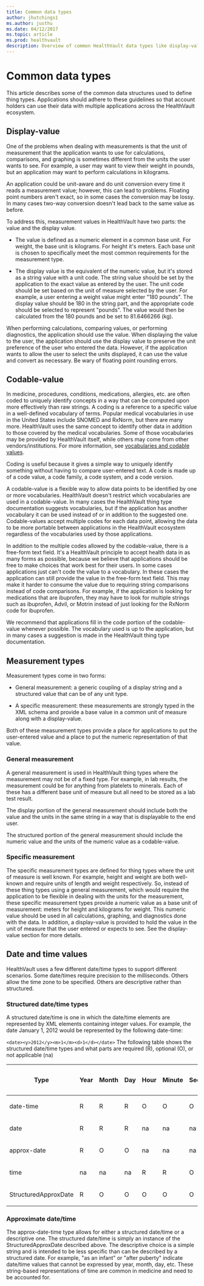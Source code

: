 ```yaml
---
title: Common data types
author: jhutchings1
ms.author: justhu
ms.date: 04/12/2017
ms.topic: article
ms.prod: healthvault
description: Overview of common HealthVault data types like display-value, codable-value, and date time values
---
```



Common data types
=================

This article describes some of the common data structures used to define thing types. Applications should adhere to these guidelines so that account holders can use their data with multiple applications across the HealthVault ecosystem.

Display-value
-------------

One of the problems when dealing with measurements is that the unit of measurement that the application wants to use for calculations, comparisons, and graphing is sometimes different from the units the user wants to see. For example, a user may want to view their weight in pounds, but an application may want to perform calculations in kilograms.

An application could be unit-aware and do unit conversion every time it reads a measurement value; however, this can lead to problems. Floating point numbers aren't exact, so in some cases the conversion may be lossy. In many cases two-way conversion doesn't lead back to the same value as before.

To address this, measurement values in HealthVault have two parts: the value and the display value.

-   The value is defined as a numeric element in a common base unit. For weight, the base unit is kilograms. For height it's meters. Each base unit is chosen to specifically meet the most common requirements for the measurement type.

-   The display value is the equivalent of the numeric value, but it's stored as a string value with a unit code. The string value should be set by the application to the exact value as entered by the user. The unit code should be set based on the unit of measure selected by the user. For example, a user entering a weight value might enter "180 pounds". The display value should be 180 in the string part, and the appropriate code should be selected to represent "pounds". The value would then be calculated from the 180 pounds and be set to 81.6466266 (kg).

When performing calculations, comparing values, or performing diagnostics, the application should use the value. When displaying the value to the user, the application should use the display value to preserve the unit preference of the user who entered the data. However, if the application wants to allow the user to select the units displayed, it can use the value and convert as necessary. Be wary of floating point rounding errors.

Codable-value
-------------

In medicine, procedures, conditions, medications, allergies, etc. are often coded to uniquely identify concepts in a way that can be computed upon more effectively than raw strings. A coding is a reference to a specific value in a well-defined vocabulary of terms. Popular medical vocabularies in use in the United States include SNOMED and RxNorm, but there are many more. HealthVault uses the same concept to identify other data in addition to those covered by the medical vocabularies. Some of those vocabularies may be provided by HealthVault itself, while others may come from other vendors/institutions. For more information, see <a href="vocabularies-and-codable-values" id="PageContent_14095_2">vocabularies and codable values</a>.

Coding is useful because it gives a simple way to uniquely identify something without having to compare user-entered text. A code is made up of a code value, a code family, a code system, and a code version.

A codable-value is a flexible way to allow data points to be identified by one or more vocabularies. HealthVault doesn't restrict which vocabularies are used in a codable-value. In many cases the HealthVault thing type documentation suggests vocabularies, but if the application has another vocabulary it can be used instead of or in addition to the suggested one. Codable-values accept multiple codes for each data point, allowing the data to be more portable between applications in the HealthVault ecosystem regardless of the vocabularies used by those applications.

In addition to the multiple codes allowed by the codable-value, there is a free-form text field. It's a HealthVault principle to accept health data in as many forms as possible, because we believe that applications should be free to make choices that work best for their users. In some cases applications just can't code the value to a vocabulary. In these cases the application can still provide the value in the free-form text field. This may make it harder to consume the value due to requiring string comparisons instead of code comparisons. For example, if the application is looking for medications that are ibuprofen, they may have to look for multiple strings such as <span class="literalValue">ibuprofen</span>, <span class="literalValue">Advil</span>, or <span class="literalValue">Motrin</span> instead of just looking for the RxNorm code for ibuprofen.

We recommend that applications fill in the code portion of the codable-value whenever possible. The vocabulary used is up to the application, but in many cases a suggestion is made in the HealthVault thing type documentation.

Measurement types
-----------------

Measurement types come in two forms:

-   General measurement: a generic coupling of a display string and a structured value that can be of any unit type.

-   A specific measurement: these measurements are strongly typed in the XML schema and provide a base value in a common unit of measure along with a display-value.

Both of these measurement types provide a place for applications to put the user-entered value and a place to put the numeric representation of that value.

### General measurement

A general measurement is used in HealthVault thing types where the measurement may not be of a fixed type. For example, in lab results, the measurement could be for anything from platelets to minerals. Each of these has a different base unit of measure but all need to be stored as a lab test result.

The display portion of the general measurement should include both the value and the units in the same string in a way that is displayable to the end user.

The structured portion of the general measurement should include the numeric value and the units of the numeric value as a codable-value.

### Specific measurement

The specific measurement types are defined for thing types where the unit of measure is well known. For example, height and weight are both well-known and require units of length and weight respectively. So, instead of these thing types using a general measurement, which would require the application to be flexible in dealing with the units for the measurement, these specific measurement types provide a numeric value as a base unit of measurement: meters for height and kilograms for weight. This numeric value should be used in all calculations, graphing, and diagnostics done with the data. In addition, a display-value is provided to hold the value in the unit of measure that the user entered or expects to see. See the display-value section for more details.

Date and time values
--------------------

HealthVault uses a few different date/time types to support different scenarios. Some date/times require precision to the milliseconds. Others allow the time zone to be specified. Others are descriptive rather than structured.

### Structured date/time types

A structured date/time is one in which the date/time elements are represented by XML elements containing integer values. For example, the date January 1, 2012 would be represented by the following date-time:

`<date><y>2012</y><m>1</m><d>1</d></date>`
The following table shows the structured date/time types and what parts are required (R), optional (O), or not applicable (na)

<table style="width:100%;">
<colgroup>
<col width="11%" />
<col width="11%" />
<col width="11%" />
<col width="11%" />
<col width="11%" />
<col width="11%" />
<col width="11%" />
<col width="11%" />
<col width="11%" />
</colgroup>
<thead>
<tr class="header">
<th><p>Type</p></th>
<th><p>Year</p></th>
<th><p>Month</p></th>
<th><p>Day</p></th>
<th><p>Hour</p></th>
<th><p>Minute</p></th>
<th><p>Second</p></th>
<th><p>Millisecond</p></th>
<th><p>Time zone</p></th>
</tr>
</thead>
<tbody>
<tr class="odd">
<td><p>date-time</p></td>
<td><p>R</p></td>
<td><p>R</p></td>
<td><p>R</p></td>
<td><p>O</p></td>
<td><p>O</p></td>
<td><p>O</p></td>
<td><p>O</p></td>
<td><p>O</p></td>
</tr>
<tr class="even">
<td><p>date</p></td>
<td><p>R</p></td>
<td><p>R</p></td>
<td><p>R</p></td>
<td><p>na</p></td>
<td><p>na</p></td>
<td><p>na</p></td>
<td><p>na</p></td>
<td><p>na</p></td>
</tr>
<tr class="odd">
<td><p>approx-date</p></td>
<td><p>R</p></td>
<td><p>O</p></td>
<td><p>O</p></td>
<td><p>na</p></td>
<td><p>na</p></td>
<td><p>na</p></td>
<td><p>na</p></td>
<td><p>na</p></td>
</tr>
<tr class="even">
<td><p>time</p></td>
<td><p>na</p></td>
<td><p>na</p></td>
<td><p>na</p></td>
<td><p>R</p></td>
<td><p>R</p></td>
<td><p>O</p></td>
<td><p>O</p></td>
<td><p>na</p></td>
</tr>
<tr class="odd">
<td><p>StructuredApproxDate</p></td>
<td><p>R</p></td>
<td><p>O</p></td>
<td><p>O</p></td>
<td><p>O</p></td>
<td><p>O</p></td>
<td><p>O</p></td>
<td><p>O</p></td>
<td><p>O</p></td>
</tr>
</tbody>
</table>

### Approximate date/time

The approx-date-time type allows for either a structured date/time or a descriptive one. The structured date/time is simply an instance of the StructuredApproxDate described above. The descriptive choice is a simple string and is intended to be less specific than can be described by a structured date. For example, "as an infant" or "after puberty" indicate date/time values that cannot be expressed by year, month, day, etc. These string-based representations of time are common in medicine and need to be accounted for.
